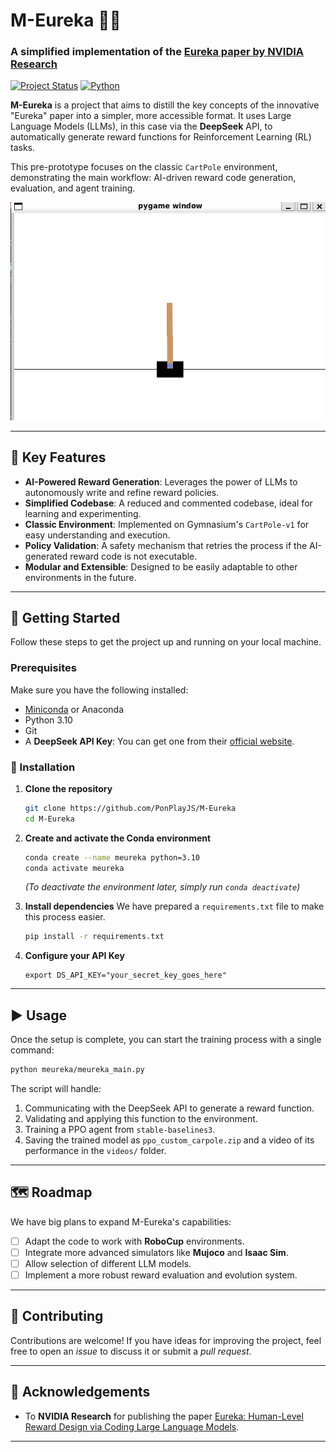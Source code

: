 # M-Eureka 🤖✨

### A simplified implementation of the [Eureka paper by NVIDIA Research](https://eureka-research.github.io/)

[![Project Status](https://img.shields.io/badge/status-pre--prototype-yellow)](https://github.com/PonPlayJS/M-Eureka)
[![Python](https://img.shields.io/badge/Python-3.10-blue.svg)](https://www.python.org/)

**M-Eureka** is a project that aims to distill the key concepts of the innovative "Eureka" paper into a simpler, more accessible format. It uses Large Language Models (LLMs), in this case via the **DeepSeek** API, to automatically generate reward functions for Reinforcement Learning (RL) tasks.

This pre-prototype focuses on the classic `CartPole` environment, demonstrating the main workflow: AI-driven reward code generation, evaluation, and agent training.

![Trained Agent Demonstration](https://github.com/PonPlayJS/M-Eureka/blob/main/img/image.png)

---

## 🎯 Key Features

* **AI-Powered Reward Generation**: Leverages the power of LLMs to autonomously write and refine reward policies.
* **Simplified Codebase**: A reduced and commented codebase, ideal for learning and experimenting.
* **Classic Environment**: Implemented on Gymnasium's `CartPole-v1` for easy understanding and execution.
* **Policy Validation**: A safety mechanism that retries the process if the AI-generated reward code is not executable.
* **Modular and Extensible**: Designed to be easily adaptable to other environments in the future.

---

## 🚀 Getting Started

Follow these steps to get the project up and running on your local machine.

### Prerequisites

Make sure you have the following installed:

* [Miniconda](https://docs.conda.io/en/latest/miniconda.html) or Anaconda
* Python 3.10
* Git
* A **DeepSeek API Key**: You can get one from their [official website](https://platform.deepseek.com/api_keys).

### 🔧 Installation

1.  **Clone the repository**
    ```bash
    git clone https://github.com/PonPlayJS/M-Eureka
    cd M-Eureka
    ```

2.  **Create and activate the Conda environment**
    ```bash
    conda create --name meureka python=3.10
    conda activate meureka
    ```
    *(To deactivate the environment later, simply run `conda deactivate`)*

3.  **Install dependencies**
    We have prepared a `requirements.txt` file to make this process easier.
    ```bash
    pip install -r requirements.txt
    ```
4.  **Configure your API Key**
    ```
    export DS_API_KEY="your_secret_key_goes_here"
    ```

---

## ▶️ Usage

Once the setup is complete, you can start the training process with a single command:

```bash
python meureka/meureka_main.py
```

The script will handle:
1.  Communicating with the DeepSeek API to generate a reward function.
2.  Validating and applying this function to the environment.
3.  Training a PPO agent from `stable-baselines3`.
4.  Saving the trained model as `ppo_custom_carpole.zip` and a video of its performance in the `videos/` folder.

---

## 🗺️ Roadmap

We have big plans to expand M-Eureka's capabilities:

* [ ] Adapt the code to work with **RoboCup** environments.
* [ ] Integrate more advanced simulators like **Mujoco** and **Isaac Sim**.
* [ ] Allow selection of different LLM models.
* [ ] Implement a more robust reward evaluation and evolution system.

---

## 🤝 Contributing

Contributions are welcome! If you have ideas for improving the project, feel free to open an *issue* to discuss it or submit a *pull request*.

---

## 🙏 Acknowledgements

* To **NVIDIA Research** for publishing the paper [Eureka: Human-Level Reward Design via Coding Large Language Models](https://eureka-research.github.io/).

---





